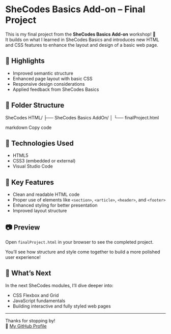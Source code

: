 # SheCodes Basics Add-on – Final Project

This is my final project from the **SheCodes Basics Add-on** workshop! 🎉  
It builds on what I learned in SheCodes Basics and introduces new HTML and CSS features to enhance the layout and design of a basic web page.

## 🌟 Highlights

- Improved semantic structure  
- Enhanced page layout with basic CSS  
- Responsive design considerations  
- Applied feedback from SheCodes Basics

## 📁 Folder Structure

SheCodes HTML/
├── SheCodes Basics AddOn/
│ └── finalProject.html

markdown
Copy code

## 🧰 Technologies Used

- HTML5  
- CSS3 (embedded or external)  
- Visual Studio Code

## 📌 Key Features

- Clean and readable HTML code
- Proper use of elements like `<section>`, `<article>`, `<header>`, and `<footer>`
- Enhanced styling for better presentation
- Improved layout structure

## 📷 Preview

Open `finalProject.html` in your browser to see the completed project.  

You’ll see how structure and style come together to build a more polished user experience!

## 🚀 What’s Next

In the next SheCodes modules, I’ll dive deeper into:

- CSS Flexbox and Grid  
- JavaScript fundamentals  
- Building interactive and fully styled web pages

---

Thanks for stopping by!  
🔗 [My GitHub Profile](https://github.com/MazibukoLindokuhle)